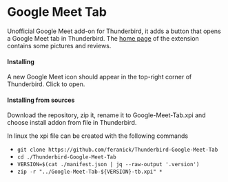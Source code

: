 # Google Meet Tab
Unofficial Google Meet add-on for Thunderbird, it adds a button that opens a Google Meet tab in Thunderbird.
The [home page](https://addons.mozilla.org/thunderbird/addon/thundermeet/) of the extension contains some pictures and reviews.

#### Installing 
A new Google Meet icon should appear in the top-right corner of Thunderbird. Click to open.

#### Installing from sources
Download the repository, zip it, rename it to Google-Meet-Tab.xpi and choose install addon from file in Thunderbird.

In linux the xpi file can be created with the following commands
* `git clone https://github.com/feranick/Thunderbird-Google-Meet-Tab`
* `cd ./Thunderbird-Google-Meet-Tab`
* `VERSION=$(cat ./manifest.json | jq --raw-output '.version')`
* `zip -r "../Google-Meet-Tab-${VERSION}-tb.xpi" *`
